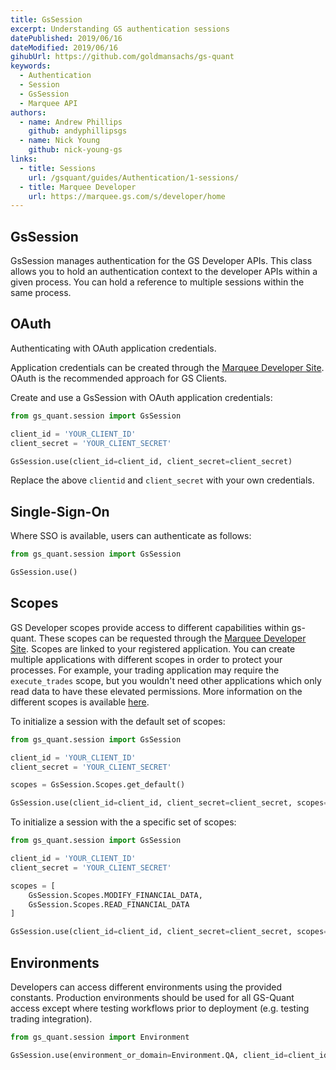 ```yaml
---
title: GsSession
excerpt: Understanding GS authentication sessions
datePublished: 2019/06/16
dateModified: 2019/06/16
gihubUrl: https://github.com/goldmansachs/gs-quant
keywords:
  - Authentication
  - Session
  - GsSession
  - Marquee API
authors:
  - name: Andrew Phillips
    github: andyphillipsgs
  - name: Nick Young
    github: nick-young-gs
links:
  - title: Sessions
    url: /gsquant/guides/Authentication/1-sessions/
  - title: Marquee Developer
    url: https://marquee.gs.com/s/developer/home
---
```


## GsSession

GsSession manages authentication for the GS Developer APIs. This class allows you to hold an authentication context to
the developer APIs within a given process. You can hold a reference to multiple sessions within the same process.

## OAuth

Authenticating with OAuth application credentials.

<note>Application credentials can be created through the <a href='https://marquee.gs.com/s/developer/home'>Marquee Developer Site</a>. OAuth is the recommended approach for
GS Clients.</note>

Create and use a GsSession with OAuth application credentials:

```python
from gs_quant.session import GsSession

client_id = 'YOUR_CLIENT_ID'
client_secret = 'YOUR_CLIENT_SECRET'

GsSession.use(client_id=client_id, client_secret=client_secret)
```

Replace the above `clientid` and `client_secret` with your own credentials.

## Single-Sign-On

Where SSO is available, users can authenticate as follows:

```python
from gs_quant.session import GsSession

GsSession.use()
```

## Scopes

GS Developer scopes provide access to different capabilities within gs-quant. These scopes can be requested through the
[Marquee Developer Site](https://marquee.gs.com/s/developer/home). Scopes are linked to your registered application. You can
create multiple applications with different scopes in order to protect your processes. For example, your trading
application may require the `execute_trades` scope, but you wouldn't need other applications which only read data to
have these elevated permissions. More information on the different scopes is available
[here](https://marquee.gs.com/s/developer/docs/guides/scopes).

To initialize a session with the default set of scopes:

```python
from gs_quant.session import GsSession

client_id = 'YOUR_CLIENT_ID'
client_secret = 'YOUR_CLIENT_SECRET'

scopes = GsSession.Scopes.get_default()

GsSession.use(client_id=client_id, client_secret=client_secret, scopes=scopes)
```

To initialize a session with the a specific set of scopes:

```python
from gs_quant.session import GsSession

client_id = 'YOUR_CLIENT_ID'
client_secret = 'YOUR_CLIENT_SECRET'

scopes = [
    GsSession.Scopes.MODIFY_FINANCIAL_DATA,
    GsSession.Scopes.READ_FINANCIAL_DATA
]

GsSession.use(client_id=client_id, client_secret=client_secret, scopes=scopes)
```

## Environments

Developers can access different environments using the provided constants. Production environments should be used for
all GS-Quant access except where testing workflows prior to deployment (e.g. testing trading integration).

```python
from gs_quant.session import Environment

GsSession.use(environment_or_domain=Environment.QA, client_id=client_id, client_secret=client_secret, scopes=scopes)
```
